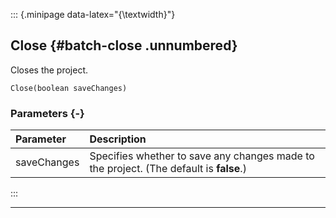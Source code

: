::: {.minipage data-latex="{\textwidth}"}
## Close {#batch-close .unnumbered}

Closes the project.

```{sql}
Close(boolean saveChanges)
```

### Parameters {-}

**Parameter** | **Description**
| :-- | :-- |
saveChanges | Specifies whether to save any changes made to the project. (The default is **false**.)
:::

***
